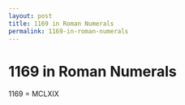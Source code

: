 ```yaml
---
layout: post
title: 1169 in Roman Numerals
permalink: 1169-in-roman-numerals
---
```


# 1169 in Roman Numerals

1169 = MCLXIX
